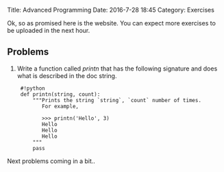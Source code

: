 Title: Advanced Programming
Date: 2016-7-28 18:45
Category: Exercises

Ok, so as promised here is the website. You can expect more 
exercises to be uploaded in the next hour.


Problems
--------
1. Write a function called *printn* that has the following signature
and does what is described in the doc string.

        #!python
        def printn(string, count):
            """Prints the string `string`, `count` number of times.
               For example,

               >>> printn('Hello', 3)
               Hello
               Hello
               Hello
            """
            pass

Next problems coming in a bit..



